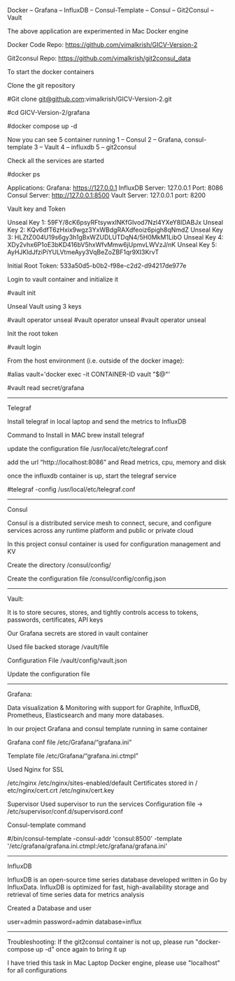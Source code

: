 
Docker – Grafana – InfluxDB – Consul-Template – Consul – Git2Consul – Vault

The above application are experimented in Mac Docker engine

Docker Code Repo: https://github.com/vimalkrish/GICV-Version-2

Git2consul Repo: https://github.com/vimalkrish/git2consul_data


To start the docker containers

Clone the git repository

#Git clone git@github.com:vimalkrish/GICV-Version-2.git

#cd GICV-Version-2/grafana

#docker compose up -d

Now you can see 5 container running
1 – Consul
2 – Grafana, consul-template
3 – Vault
4 – influxdb
5 – git2consul

Check all the services are started

#docker ps

Applications:
Grafana: https://127.0.0.1
InfluxDB Server: 127.0.0.1 Port: 8086
Consul Server: http://127.0.0.1:8500
Vault Server: 127.0.0.1 port: 8200

Vault key and Token

Unseal Key 1: 59FY/8cK6psyRFtsywxINKfGlvod7Nzl4YXeY8IDABJx
Unseal Key 2: KQv6dfT6zHxix9wgz3YxWBdgRAXdfeoiz6pigh8qNmdZ
Unseal Key 3: HLZtZ004U19s6gy3h1gBxWZUDLUTDqN4/5H0MkM1LibO
Unseal Key 4: XDy2vhx6P1oE3bKD416bV5hxWfvMmw6jUpmvLWVzJ/nK
Unseal Key 5: AyHJKldJfziPiYULVtmeAyy3VqBeZoZBF1qr9XI3KrvT

Initial Root Token: 533a50d5-b0b2-f98e-c2d2-d94217de977e

Login to vault container and initialize it

#vault init

Unseal Vault using 3 keys

#vault operator unseal
#vault operator unseal
#vault operator unseal

Init the root token

#vault login

From the host environment (i.e. outside of the docker image):

#alias vault='docker exec -it CONTAINER-ID vault "$@"'

#vault read secret/grafana



--------------------------------------------------------------------
Telegraf

Install telegraf in local laptop and send the metrics to InfluxDB

Command to Install in MAC
brew install telegraf

update the configuration file /usr/local/etc/telegraf.conf

add the url “http://localhost:8086” and Read metrics, cpu, memory and disk

once the influxdb container is up, start the telegraf service

#telegraf -config /usr/local/etc/telegraf.conf

--------------------------------------------------------------------

Consul

Consul is a distributed service mesh to connect, secure, and configure services across any runtime platform and public or private cloud

In this project consul container is used for configuration management and KV

Create the directory /consul/config/

Create the configuration file /consul/config/config.json

--------------------------------------------------------------------

Vault:

It is to store secures, stores, and tightly controls access to tokens, passwords, certificates, API keys

Our Grafana secrets are stored in vault container

Used file backed storage /vault/file

Configuration File /vault/config/vault.json

Update the configuration file 

--------------------------------------------------------------------

Grafana:

Data visualization & Monitoring with support for Graphite, InfluxDB, Prometheus, Elasticsearch and many more databases.

In our project Grafana and consul template running in same container

Grafana conf file /etc/Grafana/“grafana.ini”

Template file /etc/Grafana/“grafana.ini.ctmpl”

Used Nginx for SSL 

/etc/nginx
/etc/nginx/sites-enabled/default
Certificates stored in 
/ etc/nginx/cert.crt
/etc/nginx/cert.key

Supervisor
Used supervisor to run the services
Configuration file -> /etc/supervisor/conf.d/supervisord.conf


Consul-template command

#/bin/consul-template -consul-addr 'consul:8500' -template '/etc/grafana/grafana.ini.ctmpl:/etc/grafana/grafana.ini'

--------------------------------------------------------------------

InfluxDB

InfluxDB is an open-source time series database developed written in Go by InfluxData. InfluxDB is optimized for fast, high-availability storage and retrieval of time series data for metrics analysis

Created a Database and user

user=admin
password=admin
database=influx


--------------------------------------------------------------------

Troubleshooting:
If the git2consul container is not up, please run "docker-compose up -d" once again to bring it up

I have tried this task in Mac Laptop Docker engine, please use "localhost" for all configurations



